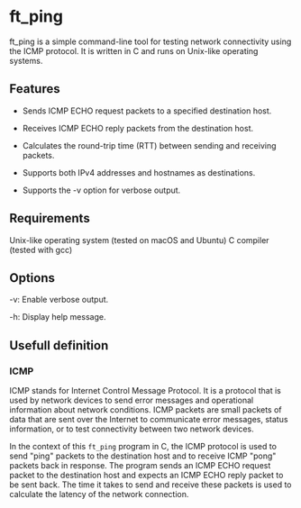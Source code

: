 # ft_ping

ft_ping is a simple command-line tool for testing network connectivity using the ICMP protocol. It is written in C and runs on Unix-like operating systems.

## Features

- Sends ICMP ECHO request packets to a specified destination host.

- Receives ICMP ECHO reply packets from the destination host.

- Calculates the round-trip time (RTT) between sending and receiving packets.

- Supports both IPv4 addresses and hostnames as destinations.

- Supports the -v option for verbose output.

## Requirements

Unix-like operating system (tested on macOS and Ubuntu)
C compiler (tested with gcc)

## Options

-v: Enable verbose output.

-h: Display help message.

## Usefull definition

### ICMP

ICMP stands for Internet Control Message Protocol. It is a protocol that is used by network devices to send error messages and operational information about network conditions. ICMP packets are small packets of data that are sent over the Internet to communicate error messages, status information, or to test connectivity between two network devices.

In the context of this `ft_ping` program in C, the ICMP protocol is used to send "ping" packets to the destination host and to receive ICMP "pong" packets back in response. The program sends an ICMP ECHO request packet to the destination host and expects an ICMP ECHO reply packet to be sent back. The time it takes to send and receive these packets is used to calculate the latency of the network connection.
